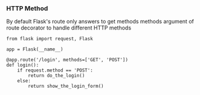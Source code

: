 ### HTTP Method

By default Flask's route only answers to get methods
methods argument of route decorator to handle different HTTP methods

```
from flask import request, Flask

app = Flask(__name__)

@app.route('/login', methods=['GET', 'POST'])
def login():
	if request.method == 'POST':
		return do_the_login()
	else:
		return show_the_login_form()
```